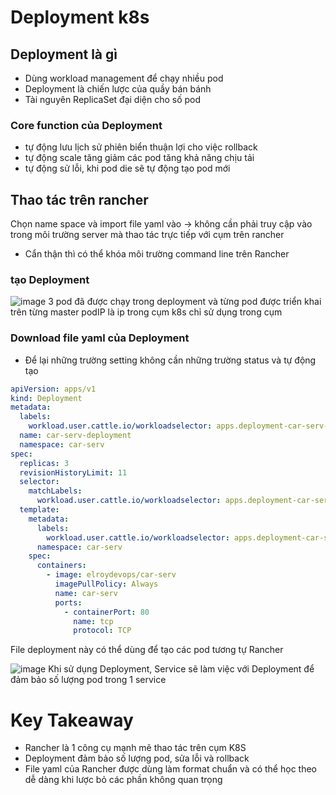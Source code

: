 # Deployment k8s #

## Deployment là gì ##
- Dùng workload management để chạy nhiều pod
- Deployment là chiến lược của quầy bán bánh
- Tài nguyên ReplicaSet đại diện cho số pod

### Core function của Deployment
- tự động lưu lịch sử phiên biển thuận lợi cho việc rollback
- tự động scale tăng giảm các pod tăng khả năng chịu tải
- tự động sử lỗi, khi pod die sẽ tự động tạo pod mới
  
## Thao tác trên rancher ##
Chọn name space và import file yaml vào 
-> không cần phải truy cập vào trong môi trường server mà thao tác trực tiếp với cụm trên rancher

- Cẩn thận thì có thể khóa môi trường command line trên Rancher

### tạo Deployment
![image](https://github.com/user-attachments/assets/2e41b836-0fb7-453d-a5af-45f085697cda)
3 pod đã được chạy trong deployment và từng pod được triển khai trên từng master
podIP là ip trong cụm k8s chỉ sử dụng trong cụm

### Download file yaml của Deployment 

- Để lại những trường setting không cần những trường status và tự động tạo
```yaml
apiVersion: apps/v1
kind: Deployment
metadata:
  labels:
    workload.user.cattle.io/workloadselector: apps.deployment-car-serv-car-serv-deployment
  name: car-serv-deployment
  namespace: car-serv
spec:
  replicas: 3
  revisionHistoryLimit: 11
  selector:
    matchLabels:
      workload.user.cattle.io/workloadselector: apps.deployment-car-serv-car-serv-deployment
  template:
    metadata:
      labels:
        workload.user.cattle.io/workloadselector: apps.deployment-car-serv-car-serv-deployment
      namespace: car-serv
    spec:
      containers:
        - image: elroydevops/car-serv
          imagePullPolicy: Always
          name: car-serv
          ports:
            - containerPort: 80
              name: tcp
              protocol: TCP
```
File deployment này có thể dùng để tạo các pod tương tự Rancher

![image](https://github.com/user-attachments/assets/3075bd6d-7aea-42c0-8534-651195fd205d)
Khi sử dụng Deployment, Service sẽ làm việc với Deployment để đảm bảo số lượng pod trong 1 service

# Key Takeaway
- Rancher là 1 công cụ mạnh mẽ thao tác trên cụm K8S
- Deployment đảm bảo số lượng pod, sửa lỗi và rollback
- File yaml của Rancher được dùng làm format chuẩn và có thể học theo dễ dàng khi lược bỏ các phần không quan trọng
